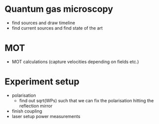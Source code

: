 
# Quantum gas microscopy

- find sources and draw timeline
- find current sources and find state of the art


# MOT

- MOT calculations (capture velocities depending on fields etc.)


# Experiment setup

- polarisation
    - find out sqrt(WPs) such that we can fix the polarisation hitting the reflection mirror
- finish coupling
- laser setup power measurements